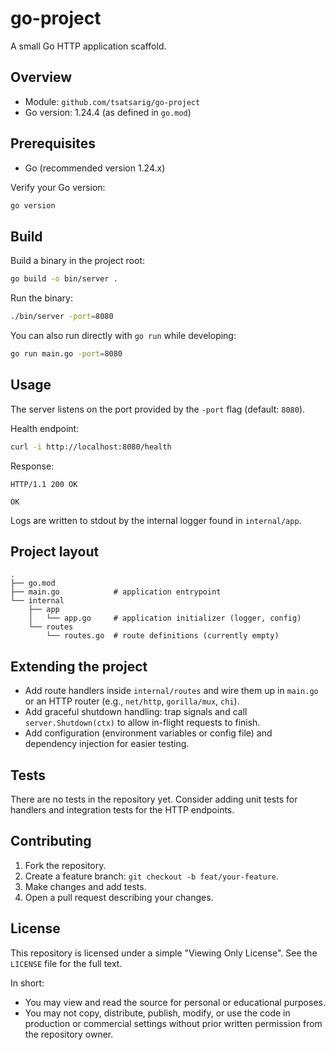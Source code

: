 # go-project

A small Go HTTP application scaffold.

## Overview

- Module: `github.com/tsatsarig/go-project`
- Go version: 1.24.4 (as defined in `go.mod`)

## Prerequisites

- Go (recommended version 1.24.x)

Verify your Go version:

```bash
go version
```

## Build

Build a binary in the project root:

```bash
go build -o bin/server .
```

Run the binary:

```bash
./bin/server -port=8080
```

You can also run directly with `go run` while developing:

```bash
go run main.go -port=8080
```

## Usage

The server listens on the port provided by the `-port` flag (default: `8080`).

Health endpoint:

```bash
curl -i http://localhost:8080/health
```

Response:

```
HTTP/1.1 200 OK

OK
```

Logs are written to stdout by the internal logger found in `internal/app`.

## Project layout

```
.
├── go.mod
├── main.go            # application entrypoint
└── internal
    ├── app
    │   └── app.go     # application initializer (logger, config)
    └── routes
        └── routes.go  # route definitions (currently empty)
```

## Extending the project

- Add route handlers inside `internal/routes` and wire them up in `main.go` or an HTTP router (e.g., `net/http`, `gorilla/mux`, `chi`).
- Add graceful shutdown handling: trap signals and call `server.Shutdown(ctx)` to allow in-flight requests to finish.
- Add configuration (environment variables or config file) and dependency injection for easier testing.

## Tests

There are no tests in the repository yet. Consider adding unit tests for handlers and integration tests for the HTTP endpoints.

## Contributing

1. Fork the repository.
2. Create a feature branch: `git checkout -b feat/your-feature`.
3. Make changes and add tests.
4. Open a pull request describing your changes.

## License

This repository is licensed under a simple "Viewing Only License". See the `LICENSE` file for the full text.

In short:

- You may view and read the source for personal or educational purposes.
- You may not copy, distribute, publish, modify, or use the code in production or commercial settings without prior written permission from the repository owner.
